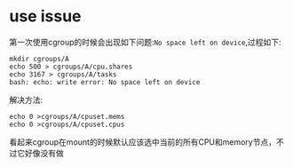 # use issue
第一次使用cgroup的时候会出现如下问题:`No space left on device`,过程如下:
```
mkdir cgroups/A
echo 500 > cgroups/A/cpu.shares
echo 3167 > cgroups/A/tasks
bash: echo: write error: No space left on device
```
解决方法:
```
echo 0 >cgroups/A/cpuset.mems
echo 0 >cgroups/A/cpuset.cpus
```
看起来cgroup在mount的时候默认应该选中当前的所有CPU和memory节点，不过它好像没有做  
